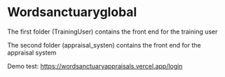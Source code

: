 # Wordsanctuaryglobal

The first folder (TrainingUser) contains the front end for the training user 


The second folder (appraisal_systen) contains the front end for the appraisal system

Demo test: https://wordsanctuaryappraisals.vercel.app/login
